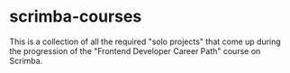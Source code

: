 # scrimba-courses

This is a collection of all the required "solo projects" that come up during the progression of the "Frontend Developer Career Path" course on Scrimba. 
